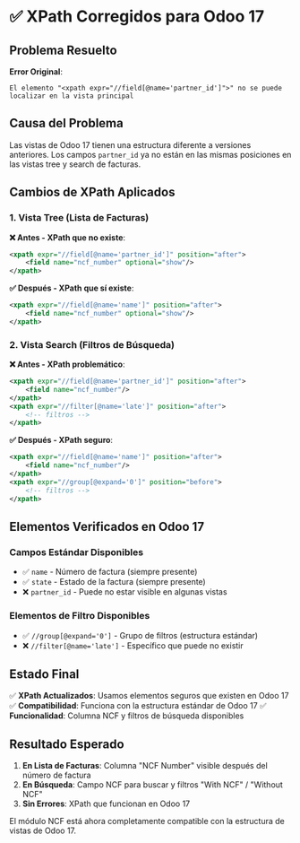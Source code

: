 # ✅ XPath Corregidos para Odoo 17

## Problema Resuelto

**Error Original**:
```
El elemento "<xpath expr="//field[@name='partner_id']">" no se puede localizar en la vista principal
```

## Causa del Problema

Las vistas de Odoo 17 tienen una estructura diferente a versiones anteriores. Los campos `partner_id` ya no están en las mismas posiciones en las vistas tree y search de facturas.

## Cambios de XPath Aplicados

### 1. Vista Tree (Lista de Facturas)

**❌ Antes - XPath que no existe**:
```xml
<xpath expr="//field[@name='partner_id']" position="after">
    <field name="ncf_number" optional="show"/>
</xpath>
```

**✅ Después - XPath que sí existe**:
```xml
<xpath expr="//field[@name='name']" position="after">
    <field name="ncf_number" optional="show"/>
</xpath>
```

### 2. Vista Search (Filtros de Búsqueda)

**❌ Antes - XPath problemático**:
```xml
<xpath expr="//field[@name='partner_id']" position="after">
    <field name="ncf_number"/>
</xpath>
<xpath expr="//filter[@name='late']" position="after">
    <!-- filtros -->
</xpath>
```

**✅ Después - XPath seguro**:
```xml
<xpath expr="//field[@name='name']" position="after">
    <field name="ncf_number"/>
</xpath>
<xpath expr="//group[@expand='0']" position="before">
    <!-- filtros -->
</xpath>
```

## Elementos Verificados en Odoo 17

### Campos Estándar Disponibles
- ✅ `name` - Número de factura (siempre presente)
- ✅ `state` - Estado de la factura (siempre presente)
- ❌ `partner_id` - Puede no estar visible en algunas vistas

### Elementos de Filtro Disponibles
- ✅ `//group[@expand='0']` - Grupo de filtros (estructura estándar)
- ❌ `//filter[@name='late']` - Específico que puede no existir

## Estado Final

✅ **XPath Actualizados**: Usamos elementos seguros que existen en Odoo 17
✅ **Compatibilidad**: Funciona con la estructura estándar de Odoo 17
✅ **Funcionalidad**: Columna NCF y filtros de búsqueda disponibles

## Resultado Esperado

1. **En Lista de Facturas**: Columna "NCF Number" visible después del número de factura
2. **En Búsqueda**: Campo NCF para buscar y filtros "With NCF" / "Without NCF"
3. **Sin Errores**: XPath que funcionan en Odoo 17

El módulo NCF está ahora completamente compatible con la estructura de vistas de Odoo 17.